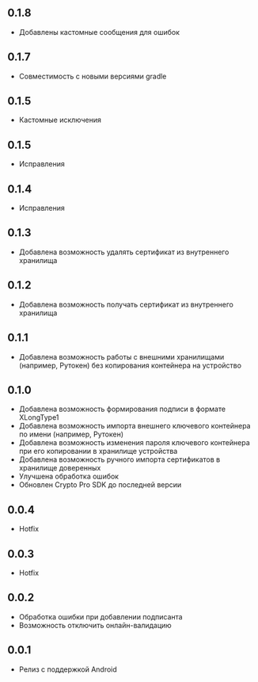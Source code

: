 ## 0.1.8

- Добавлены кастомные сообщения для ошибок

## 0.1.7

- Совместимость с новыми версиями gradle

## 0.1.5

- Кастомные исключения

## 0.1.5

- Исправления

## 0.1.4

- Исправления

## 0.1.3

- Добавлена возможность удалять сертификат из внутреннего хранилища

## 0.1.2

- Добавлена возможность получать сертификат из внутреннего хранилища

## 0.1.1

- Добавлена возможность работы с внешними хранилищами (например, Рутокен) без копирования контейнера на устройство

## 0.1.0

- Добавлена возможность формирования подписи в формате XLongType1
- Добавлена возможность импорта внешнего ключевого контейнера по имени (например, Рутокен)
- Добавлена возможность изменения пароля ключевого контейнера при его копировании в хранилище устройства
- Добавлена возможность ручного импорта сертификатов в хранилище доверенных
- Улучшена обработка ошибок
- Обновлен Crypto Pro SDK до последней версии

## 0.0.4

- Hotfix

## 0.0.3

- Hotfix

## 0.0.2

- Обработка ошибки при добавлении подписанта
- Возможность отключить онлайн-валидацию

## 0.0.1

- Релиз с поддержкой Android
